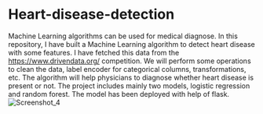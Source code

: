 # Heart-disease-detection
Machine Learning algorithms can be used for medical diagnose. In this repository, I have built a Machine Learning algorithm to detect heart disease with some features. I have fetched this data from the https://www.drivendata.org/ competition. We will perform some operations to clean the data, label encoder for categorical columns, transformations, etc. The algorithm will help physicians to diagnose whether heart disease is present or not.
The project includes mainly two models, logistic regression and random forest. The model has been deployed with help of flask.
![Screenshot_4](https://user-images.githubusercontent.com/32429944/81496131-e7533980-92d2-11ea-8418-43dbbcec0697.jpg)
